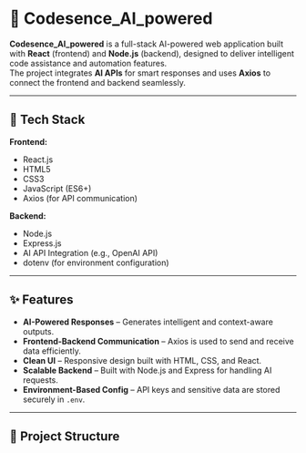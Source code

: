 # 🚀 Codesence_AI_powered

**Codesence_AI_powered** is a full-stack AI-powered web application built with **React** (frontend) and **Node.js** (backend), designed to deliver intelligent code assistance and automation features.  
The project integrates **AI APIs** for smart responses and uses **Axios** to connect the frontend and backend seamlessly.

---

## 📌 Tech Stack

**Frontend:**
- React.js
- HTML5
- CSS3
- JavaScript (ES6+)
- Axios (for API communication)

**Backend:**
- Node.js
- Express.js
- AI API Integration (e.g., OpenAI API)
- dotenv (for environment configuration)

---

## ✨ Features

- **AI-Powered Responses** – Generates intelligent and context-aware outputs.
- **Frontend-Backend Communication** – Axios is used to send and receive data efficiently.
- **Clean UI** – Responsive design built with HTML, CSS, and React.
- **Scalable Backend** – Built with Node.js and Express for handling AI requests.
- **Environment-Based Config** – API keys and sensitive data are stored securely in `.env`.

---

## 📂 Project Structure



